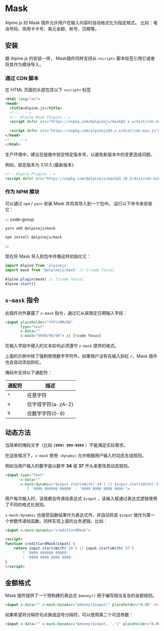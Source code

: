 # Mask

Alpine.js 的 Mask 插件允许用户在输入内容时自动格式化为指定格式。 比如：电话号码、信用卡卡号、美元金额、帐号、日期等。

## 安装

跟 Alpine.js 的安装一样， Mask插件同样支持从 `<script>` 脚本标签引用它或者将其作为模块导入。

### 通过 CDN 脚本

在 HTML 页面的头部包含以下 `<script>` 标签

```html
<html lang="en">
<head>
  <title>Alpine.js</title>
  <!--...-->
  <!-- Alpine Mask Plugins -->
  <script defer src="https://unpkg.com/@alpinejs/mask@3.x.x/dist/cdn.min.js"></script> // [!code focus]
  
  <script defer src="https://unpkg.com/alpinejs@3.x.x/dist/cdn.min.js"></script> // [!code focus]
</head>
<!--...-->
</html>
```

生产环境中，建议在链接中锁定特定版本号，以避免新版本中的变更造成问题。

例如，锁定版本为 3.10.5 (最新版本):

```html
<!-- Alpine Plugins -->
<script defer src="https://unpkg.com/@alpinejs/mask@3.10.5/dist/cdn.min.js"></script>
```

### 作为 NPM 模块

可以通过 `npm` / `yarn` 安装 Mask 并将其导入到一个包中。 运行以下命令来安装它：

::: code-group

```bash [yarn]
yarn add @alpinejs/mask
```

```bash [npm]
npm install @alpinejs/mask
```

:::

现在将 Mask 导入到包中并像这样初始化它：

```javascript
import Alpine from 'alpinejs'
import mask from '@alpinejs/mask' // [!code focus]
 
Alpine.plugin(mask) // [!code focus]
Alpine.start()
```

## `x-mask` 指令

此插件对外暴露了 `x-mask` 指令，通过它从来限定日期输入字段：

```html {4}
<input placeholder="YYYY/MM/DD"
       type="text"
       x-data=""
       x-mask="9999/99/99"> // [!code focus]
```
在输入字段中键入的文本如何必须遵守 `x-mask` 提供的格式。

上面的示例中除了强制使用数字字符外，如果用户没有先输入斜杠 `/`，Mask 插件也会自动添加斜杠。

掩码中支持以下通配符：

| 通配符 | 描述            |
|-----|---------------|
| `*` | 任意字符          |
| `a` | 仅字母字符(a-zA-Z) |
| `9` | 仅数字字符(0-9)    |

## 动态方法

当简单的掩码文字（比如 **`(999) 999-9999`** ）不能满足实际需求。

在这些情况下，`x-mask` 使用 `:dynamic` 允许根据用户输入时动态生成规则。

例如当用户输入的数字是以数字 **34** 或 **37** 开头来更改其动态规则。

```html
<input type="text"
       x-data=""
       x-mask:dynamic="$input.startsWith('34') || $input.startsWith('37')
          ? '9999 999999 99999' : '9999 9999 9999 9999'">
```

用户每次输入时，该值都会传递给表达式 `$input` ，该输入框通过表达式逻辑使用了不同的格式化规则。

`x-mask:dynamic` 也接受函数结果作为表达式作，并自动将其 `$input` 值作为第一个参数传递给函数。同样实现上面的业务逻辑，比如：

```html
<input x-mask:dynamic="creditCardMask">

<script>
function creditCardMask(input) {
    return input.startsWith('34') || input.startsWith('37')
        ? '9999 999999 99999'
        : '9999 9999 9999 9999'
}
</script>
```

## 金额格式

Mask 插件提供了一个预构建的表达式 `$money()` 用于编写相当复杂的金额规则。

```html
<input x-data="" x-mask:dynamic="$money($input)" placeholder="0.00" />
```

如果希望将分隔符句点换成逗号分隔符，可以使用第二个可选参数：

```html
<input x-data="" x-mask:dynamic="$money($input, ',')" placeholder="0,00" />
```
